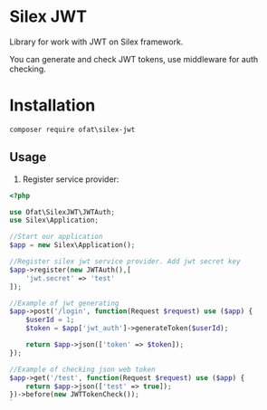 Silex JWT
=========
Library for work with JWT on Silex framework. 

You can generate and check JWT tokens, use middleware for auth checking.

Installation
============
`
composer require ofat\silex-jwt
`

Usage
-----
1. Register service provider:

```php
<?php

use Ofat\SilexJWT\JWTAuth;
use Silex\Application;

//Start our application
$app = new Silex\Application();

//Register silex jwt service provider. Add jwt secret key
$app->register(new JWTAuth(),[
    'jwt.secret' => 'test'
]);

//Example of jwt generating
$app->post('/login', function(Request $request) use ($app) {
    $userId = 1;
    $token = $app['jwt_auth']->generateToken($userId);

    return $app->json(['token' => $token]);
});

//Example of checking json web token
$app->get('/test', function(Request $request) use ($app) {
    return $app->json(['test' => true]);
})->before(new JWTTokenCheck());
`